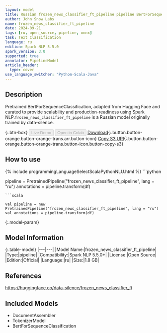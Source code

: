 ```yaml
---
layout: model
title: Russian frozen_news_classifier_ft_pipeline pipeline BertForSequenceClassification from data-silence
author: John Snow Labs
name: frozen_news_classifier_ft_pipeline
date: 2024-09-21
tags: [ru, open_source, pipeline, onnx]
task: Text Classification
language: ru
edition: Spark NLP 5.5.0
spark_version: 3.0
supported: true
annotator: PipelineModel
article_header:
  type: cover
use_language_switcher: "Python-Scala-Java"
---
```


## Description

Pretrained BertForSequenceClassification, adapted from Hugging Face and curated to provide scalability and production-readiness using Spark NLP.`frozen_news_classifier_ft_pipeline` is a Russian model originally trained by data-silence.

{:.btn-box}
<button class="button button-orange" disabled>Live Demo</button>
<button class="button button-orange" disabled>Open in Colab</button>
[Download](https://s3.amazonaws.com/auxdata.johnsnowlabs.com/public/models/frozen_news_classifier_ft_pipeline_ru_5.5.0_3.0_1726955255135.zip){:.button.button-orange.button-orange-trans.arr.button-icon}
[Copy S3 URI](s3://auxdata.johnsnowlabs.com/public/models/frozen_news_classifier_ft_pipeline_ru_5.5.0_3.0_1726955255135.zip){:.button.button-orange.button-orange-trans.button-icon.button-copy-s3}

## How to use



<div class="tabs-box" markdown="1">
{% include programmingLanguageSelectScalaPythonNLU.html %}
```python

pipeline = PretrainedPipeline("frozen_news_classifier_ft_pipeline", lang = "ru")
annotations =  pipeline.transform(df)   

```
```scala

val pipeline = new PretrainedPipeline("frozen_news_classifier_ft_pipeline", lang = "ru")
val annotations = pipeline.transform(df)

```
</div>

{:.model-param}
## Model Information

{:.table-model}
|---|---|
|Model Name:|frozen_news_classifier_ft_pipeline|
|Type:|pipeline|
|Compatibility:|Spark NLP 5.5.0+|
|License:|Open Source|
|Edition:|Official|
|Language:|ru|
|Size:|1.8 GB|

## References

https://huggingface.co/data-silence/frozen_news_classifier_ft

## Included Models

- DocumentAssembler
- TokenizerModel
- BertForSequenceClassification